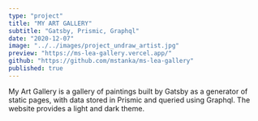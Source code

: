 ```yaml
---
type: "project"
title: "MY ART GALLERY"
subtitle: "Gatsby, Prismic, Graphql"
date: "2020-12-07"
image: "../../images/project_undraw_artist.jpg"
preview: "https://ms-lea-gallery.vercel.app/"
github: "https://github.com/mstanka/ms-lea-gallery"
published: true
---
```


My Art Gallery is a gallery of paintings built by Gatsby as a generator of static pages, with data stored in Prismic and queried using Graphql. The website provides a light and dark theme.
  